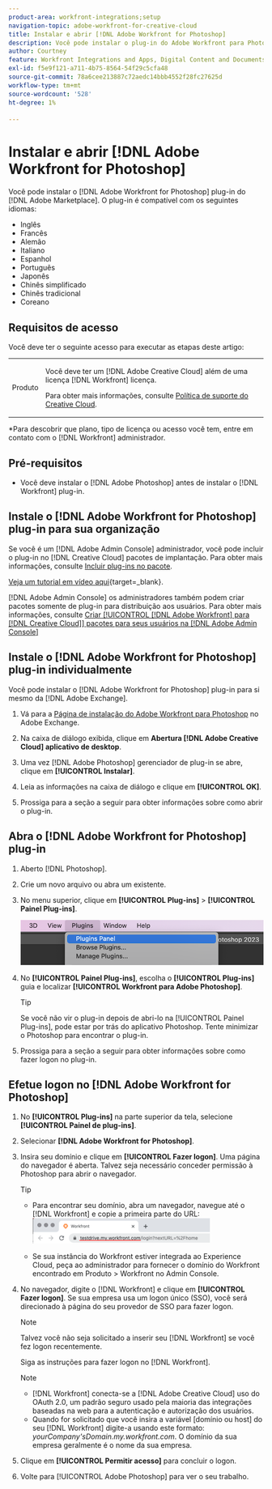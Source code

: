 ```yaml
---
product-area: workfront-integrations;setup
navigation-topic: adobe-workfront-for-creative-cloud
title: Instalar e abrir [!DNL Adobe Workfront for Photoshop]
description: Você pode instalar o plug-in do Adobe Workfront para Photoshop no Adobe Marketplace.
author: Courtney
feature: Workfront Integrations and Apps, Digital Content and Documents
exl-id: f5e9f121-a711-4b75-8564-54f29c5cfa48
source-git-commit: 78a6cee213887c72aedc14bbb4552f28fc27625d
workflow-type: tm+mt
source-wordcount: '528'
ht-degree: 1%

---
```


# Instalar e abrir [!DNL Adobe Workfront for Photoshop]

Você pode instalar o [!DNL Adobe Workfront for Photoshop] plug-in do [!DNL Adobe Marketplace]. O plug-in é compatível com os seguintes idiomas:

* Inglês
* Francês
* Alemão
* Italiano
* Espanhol
* Português
* Japonês
* Chinês simplificado
* Chinês tradicional
* Coreano

## Requisitos de acesso

Você deve ter o seguinte acesso para executar as etapas deste artigo:

<table style="table-layout:auto"> 
 <col> 
 <col> 
 <tbody> 
  <!--<tr> 
   <td role="rowheader">[!DNL Adobe Workfront] plan*</td> 
   <td> <p>[!UICONTROL Pro] or higher</p> </td> 
  </tr> 
  <tr data-mc-conditions=""> 
   <td role="rowheader">[!DNL Adobe Workfront] license*</td> 
   <td> <p>[!UICONTROL Work] or [!UICONTROL Plan]</p> </td> 
  </tr> -->
  <tr> 
   <td role="rowheader">Produto</td> 
   <td><p>Você deve ter um [!DNL Adobe Creative Cloud] além de uma licença [!DNL Workfront] licença.</p><p>Para obter mais informações, consulte <a href="https://helpx.adobe.com/support/programs/cc-support-policy.html#cce" class="MCXref xref" xrefformat="{para}">Política de suporte do Creative Cloud</a>.</p></td> 
  </tr> 
 </tbody> 
</table>

&#42;Para descobrir que plano, tipo de licença ou acesso você tem, entre em contato com o [!DNL Workfront] administrador.

## Pré-requisitos

* Você deve instalar o [!DNL Adobe Photoshop] antes de instalar o [!DNL Workfront] plug-in.

## Instale o [!DNL Adobe Workfront for Photoshop] plug-in para sua organização

Se você é um [!DNL Adobe Admin Console] administrador, você pode incluir o plug-in no [!DNL Creative Cloud] pacotes de implantação. Para obter mais informações, consulte [Incluir plug-ins no pacote](https://helpx.adobe.com/in/enterprise/using/manage-extensions.html).

[Veja um tutorial em vídeo aqui](https://www.youtube.com/watch?v=zzvXNLIBzrc){target=_blank}.

[!DNL Adobe Admin Console] os administradores também podem criar pacotes somente de plug-in para distribuição aos usuários. Para obter mais informações, consulte [Criar [!UICONTROL [!DNL Adobe Workfront] para [!DNL Creative Cloud]] pacotes para seus usuários na [!DNL Adobe Admin Console]](/help/quicksilver/administration-and-setup/configure-integrations/create-plugin-only-packages.md)

## Instale o [!DNL Adobe Workfront for Photoshop] plug-in individualmente

Você pode instalar o [!DNL Adobe Workfront for Photoshop] plug-in para si mesmo da [!DNL Adobe Exchange].

1. Vá para a [Página de instalação do Adobe Workfront para Photoshop](https://adobe.com/go/cc_plugins_discover_plugin?pluginId=37722a55&amp;workflow=share) no Adobe Exchange.
1. Na caixa de diálogo exibida, clique em **Abertura [!DNL Adobe Creative Cloud] aplicativo de desktop**.
1. Uma vez [!DNL Adobe Photoshop] gerenciador de plug-in se abre, clique em **[!UICONTROL Instalar]**.
1. Leia as informações na caixa de diálogo e clique em **[!UICONTROL OK]**.

1. Prossiga para a seção a seguir para obter informações sobre como abrir o plug-in.

## Abra o [!DNL Adobe Workfront for Photoshop] plug-in

1. Aberto [!DNL Photoshop].

1. Crie um novo arquivo ou abra um existente.

1. No menu superior, clique em **[!UICONTROL Plug-ins]** > **[!UICONTROL Painel Plug-ins]**.

   ![](assets/plugins-panel-ps.png)

1. No **[!UICONTROL Painel Plug-ins]**, escolha o **[!UICONTROL Plug-ins]** guia e localizar **[!UICONTROL Workfront para Adobe Photoshop]**.

   >[!TIP]
   >
   >   Se você não vir o plug-in depois de abri-lo na [!UICONTROL Painel Plug-ins], pode estar por trás do aplicativo Photoshop. Tente minimizar o Photoshop para encontrar o plug-in.

1. Prossiga para a seção a seguir para obter informações sobre como fazer logon no plug-in.

## Efetue logon no [!DNL Adobe Workfront for Photoshop]

1. No **[!UICONTROL Plug-ins]** na parte superior da tela, selecione **[!UICONTROL Painel de plug-ins]**.
1. Selecionar **[!DNL Adobe Workfront for Photoshop]**.
1. Insira seu domínio e clique em **[!UICONTROL Fazer logon]**. Uma página do navegador é aberta. Talvez seja necessário conceder permissão à Photoshop para abrir o navegador.

   >[!TIP]
   >
   >* Para encontrar seu domínio, abra um navegador, navegue até o [!DNL Workfront] e copie a primeira parte do URL:\
   >![](assets/domain-350x50.png)
   >
   > * Se sua instância do Workfront estiver integrada ao Experience Cloud, peça ao administrador para fornecer o domínio do Workfront encontrado em Produto > Workfront no Admin Console.

1. No navegador, digite o [!DNL Workfront] e clique em **[!UICONTROL Fazer logon]**. Se sua empresa usa um logon único (SSO), você será direcionado à página do seu provedor de SSO para fazer logon.

   >[!NOTE]
   >
   >Talvez você não seja solicitado a inserir seu [!DNL Workfront] se você fez logon recentemente.

   Siga as instruções para fazer logon no [!DNL Workfront].

   >[!NOTE]
   >
   >* [!DNL Workfront] conecta-se a [!DNL Adobe Creative Cloud] uso do OAuth 2.0, um padrão seguro usado pela maioria das integrações baseadas na web para a autenticação e autorização dos usuários.
   >* Quando for solicitado que você insira a variável [domínio ou host] do seu [!DNL Workfront] digite-a usando este formato: *yourCompany&#39;sDomain.my.workfront.com*. O domínio da sua empresa geralmente é o nome da sua empresa.

1. Clique em **[!UICONTROL Permitir acesso]** para concluir o logon.
1. Volte para [!UICONTROL Adobe Photoshop] para ver o seu trabalho.
